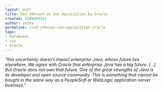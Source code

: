 ```yaml
---
layout: post
title: Rod Johnson on Sun Aqcuisition by Oracle
created: 1240294151
author: zvika
permalink: /rod-johnson-sun-aqcuisition-oracle
tags:
- Databases
- sun
- oracle
---
```

<p><em>&quot;this uncertainty doesn&rsquo;t impact enterprise Java, whose future lies elsewhere. We agree with Oracle that enterprise Java has a big future. [...] But Oracle does not own that future. One of the great strengths of Java is its developer and open source community. This is something that cannot be bought in the same way as a PeopleSoft or WebLogic application server business.&quot;</em></p>
